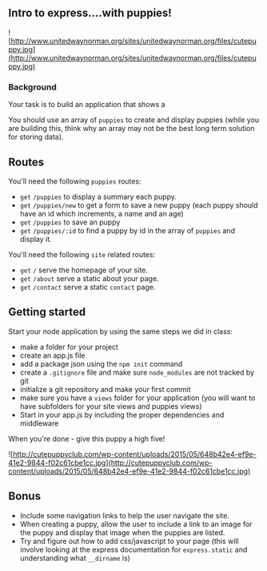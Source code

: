 ## Intro to express....with puppies!

![http://www.unitedwaynorman.org/sites/unitedwaynorman.org/files/cutepuppy.jpg](http://www.unitedwaynorman.org/sites/unitedwaynorman.org/files/cutepuppy.jpg)

### Background

Your task is to build an application that shows a 

You should use an array of `puppies` to create and display puppies (while you are building this, think why an array may not be the best long term solution for storing data).

## Routes

You'll need the following `puppies` routes:

* `get` `/puppies` to display a summary  each puppy.
* `get` `/puppies/new` to get a form to save a new puppy (each puppy should have an id which increments, a name and an age)
* `get` `/puppies` to save an puppy
* `get` `/puppies/:id` to find a puppy by id in the array of `puppies` and display it.

You'll need the following `site` related routes:

* `get` `/` serve the homepage of your site.
* `get` `/about` serve a static about your page.
* `get` `/contact` serve a static `contact` page.

## Getting started

Start your node application by using the same steps we did in class:

- make a folder for your project
- create an app.js file
- add a package json using the `npm init` command
- create a `.gitignore` file and make sure `node_modules` are not tracked by git
- initialize a git repository and make your first commit
- make sure you have a `views` folder for your application (you will want to have subfolders for your site views and puppies views)
- Start in your app.js by including the proper dependencies and middleware

When you're done - give this puppy a high five!

![http://cutepuppyclub.com/wp-content/uploads/2015/05/648b42e4-ef9e-41e2-9844-f02c61cbe1cc.jpg](http://cutepuppyclub.com/wp-content/uploads/2015/05/648b42e4-ef9e-41e2-9844-f02c61cbe1cc.jpg)


## Bonus

- Include some navigation links to help the user navigate the site.
- When creating a puppy, allow the user to include a link to an image for the puppy and display that image when the puppies are listed.
- Try and figure out how to add css/javascript to your page (this will involve looking at the express documentation for `express.static` and understanding what `__dirname` is)
